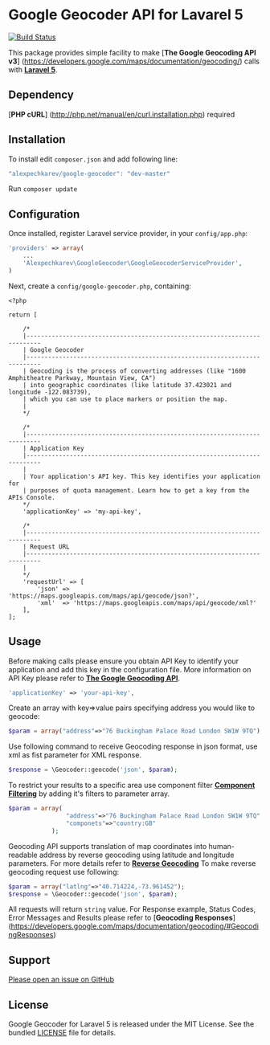 Google Geocoder API for Lavarel 5
======================
[![Build Status](https://travis-ci.org/alexpechkarev/google-geocoder.svg?branch=master)](https://travis-ci.org/alexpechkarev/google-geocoder)

This package provides simple facility to make [**The Google Geocoding API v3**]
(https://developers.google.com/maps/documentation/geocoding/) calls with [**Laravel 5**](http://laravel.com/).

Dependency
------------
[**PHP cURL**] (http://php.net/manual/en/curl.installation.php) required


Installation
------------

To install edit `composer.json` and add following line:

```javascript
"alexpechkarev/google-geocoder": "dev-master"
```

Run `composer update`


Configuration
-------------

Once installed, register Laravel service provider, in your `config/app.php`:

```php
'providers' => array(
	...
    'Alexpechkarev\GoogleGeocoder\GoogleGeocoderServiceProvider',
)
```

Next, create a `config/google-geocoder.php`, containing:

```
<?php

return [

    /*
    |--------------------------------------------------------------------------
    | Google Geocoder
    |--------------------------------------------------------------------------
    | Geocoding is the process of converting addresses (like "1600 Amphitheatre Parkway, Mountain View, CA")
    | into geographic coordinates (like latitude 37.423021 and longitude -122.083739),
    | which you can use to place markers or position the map.
    |
    */

    /*
    |--------------------------------------------------------------------------
    | Application Key
    |--------------------------------------------------------------------------
    |
    | Your application's API key. This key identifies your application for
    | purposes of quota management. Learn how to get a key from the APIs Console.
    */
    'applicationKey' => 'my-api-key',

    /*
    |--------------------------------------------------------------------------
    | Request URL
    |--------------------------------------------------------------------------
    |
    */
    'requestUrl' => [
        'json' => 'https://maps.googleapis.com/maps/api/geocode/json?',
        'xml'  => 'https://maps.googleapis.com/maps/api/geocode/xml?'
    ],
];
```

Usage
-----

Before making calls please ensure you obtain API Key to identify your application and add this key in the configuration file.
More information on API Key please refer to [**The Google Geocoding API**](https://developers.google.com/maps/documentation/geocoding/#api_key).

```php
'applicationKey' => 'your-api-key',
```

Create an array with key=>value pairs specifying address you would like to geocode:

```php
$param = array("address"=>"76 Buckingham Palace Road London SW1W 9TQ");
```

Use following command to receive Geocoding response in json format, use xml as fist parameter for XML response.

```php
$response = \Geocoder::geocode('json', $param);
```

To restrict your results to a specific area use component filter [**Component Filtering**](https://developers.google.com/maps/documentation/geocoding/#ComponentFiltering)
by adding it's filters to parameter array.

```php
$param = array(
                "address"=>"76 Buckingham Palace Road London SW1W 9TQ",
                "componets"=>"country:GB"
            );
```

Geocoding API supports translation of map coordinates into human-readable address
by reverse geocoding using latitude and longitude parameters. For more details
refer to [**Reverse Geocoding**](https://developers.google.com/maps/documentation/geocoding/#ReverseGeocoding)
To make reverse geocoding request use following:

```php
$param = array("latlng"=>"40.714224,-73.961452");
$response = \Geocoder::geocode('json', $param);
```

All requests will return `string` value. For Response example, Status Codes,
Error Messages and Results please refer to [**Geocoding Responses**]
(https://developers.google.com/maps/documentation/geocoding/#GeocodingResponses)



Support
-------

[Please open an issue on GitHub](https://github.com/alexpechkarev/google-geocoder/issues)


License
-------

Google Geocoder for Laravel 5 is released under the MIT License. See the bundled
[LICENSE](https://github.com/alexpechkarev/google-geocoder/blob/master/LICENSE)
file for details.
